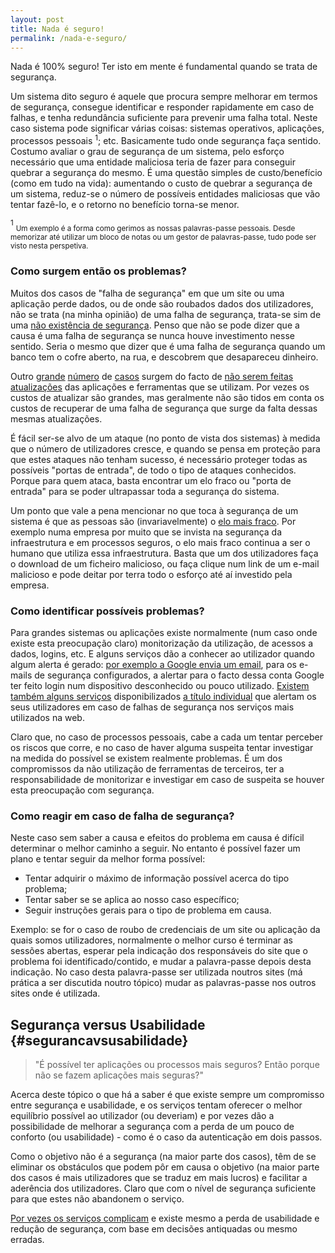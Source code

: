 ```yaml
---
layout: post
title: Nada é seguro!
permalink: /nada-e-seguro/
---
```


Nada é 100% seguro! Ter isto em mente é fundamental quando se trata de segurança.

Um sistema dito seguro é aquele que procura sempre melhorar em termos de segurança, consegue identificar e responder rapidamente em caso de falhas, e tenha redundância suficiente para prevenir uma falha total.
Neste caso sistema pode significar várias coisas: sistemas operativos, aplicações, processos pessoais <sup>1</sup>; etc. Basicamente tudo onde segurança faça sentido.
Costumo avaliar o grau de segurança de um sistema, pelo esforço necessário que uma entidade maliciosa teria de fazer para conseguir quebrar a segurança do mesmo. É uma questão simples de custo/benefício (como em tudo na vida): aumentando o custo de quebrar a segurança de um sistema, reduz-se o número de possíveis entidades maliciosas que vão tentar fazê-lo, e o retorno no benefício torna-se menor.


<sup>1</sup> <sub>Um exemplo é a forma como gerimos as nossas palavras-passe pessoais. Desde memorizar até utilizar um bloco de notas ou um gestor de palavras-passe, tudo pode ser visto nesta perspetiva.</sub>


### Como surgem então os problemas?

Muitos dos casos de "falha de segurança" em que um site ou uma aplicação perde dados, ou de onde são roubados dados dos utilizadores, não se trata (na minha opinião) de uma falha de segurança, trata-se sim de uma [não existência de segurança][link0]. Penso que não se pode dizer que a causa é uma falha de segurança se nunca houve investimento nesse sentido. Seria o mesmo que dizer que é uma falha de segurança quando um banco tem o cofre aberto, na rua, e descobrem que desapareceu dinheiro.


Outro [grande][link1] [número][link2] de [casos][link3] surgem do facto de [não serem feitas][link4] [atualizações][link5] das aplicações e ferramentas que se utilizam. Por vezes os custos de atualizar são grandes, mas geralmente não são tidos em conta os custos de recuperar de uma falha de segurança que surge da falta dessas mesmas atualizações.


É fácil ser-se alvo de um ataque (no ponto de vista dos sistemas) à medida que o número de utilizadores cresce, e quando se pensa em proteção para que estes ataques não tenham sucesso, é necessário proteger todas as possíveis "portas de entrada", de todo o tipo de ataques conhecidos. Porque para quem ataca, basta encontrar um elo fraco ou "porta de entrada" para se poder ultrapassar toda a segurança do sistema.


Um ponto que vale a pena mencionar no que toca à segurança de um sistema é que as pessoas são (invariavelmente) o [elo mais fraco][link6]. Por exemplo numa empresa por muito que se invista na segurança da infraestrutura e em processos seguros, o elo mais fraco continua a ser o humano que utiliza essa infraestrutura. Basta que um dos utilizadores faça o download de um ficheiro malicioso, ou faça clique num link de um e-mail malicioso e pode deitar por terra todo o esforço até aí investido pela empresa.


### Como identificar possíveis problemas?

Para grandes sistemas ou aplicações existe normalmente (num caso onde existe esta preocupação claro) monitorização da utilização, de acessos a dados, logins, etc. E alguns serviços dão a conhecer ao utilizador quando algum alerta é gerado: [por exemplo a Google envia um email][imageLoginAlert], para os e-mails de segurança configurados, a alertar para o facto dessa conta Google ter feito login num dispositivo desconhecido ou pouco utilizado.
[Existem também alguns serviços][hibp] disponibilizados [a título individual][TroyHunt] que alertam os seus utilizadores em caso de falhas de segurança nos serviços mais utilizados na web.


Claro que, no caso de processos pessoais, cabe a cada um tentar perceber os riscos que corre, e no caso de haver alguma suspeita tentar investigar na medida do possível se existem realmente problemas. É um dos compromissos da não utilização de ferramentas de terceiros, ter a responsabilidade de monitorizar e investigar em caso de suspeita se houver esta preocupação com segurança.


### Como reagir em caso de falha de segurança?

Neste caso sem saber a causa e efeitos do problema em causa é difícil determinar o melhor caminho a seguir. No entanto é possível fazer um plano e tentar seguir da melhor forma possível:

* Tentar adquirir o máximo de informação possível acerca do tipo problema;
* Tentar saber se se aplica ao nosso caso específico;
* Seguir instruções gerais para o tipo de problema em causa.

Exemplo: se for o caso de roubo de credenciais de um site ou aplicação da quais somos utilizadores, normalmente o melhor curso é terminar as sessões abertas, esperar pela indicação dos responsáveis do site que o problema foi identificado/contido, e mudar a palavra-passe depois desta indicação. No caso desta palavra-passe ser utilizada noutros sites (má prática a ser discutida noutro tópico) mudar as palavras-passe nos outros sites onde é utilizada.

## Segurança versus Usabilidade {#segurancavsusabilidade}

> "É possível ter aplicações ou processos mais seguros? Então porque não se fazem aplicações mais seguras?"

Acerca deste tópico o que há a saber é que existe sempre um compromisso entre segurança e usabilidade, e os serviços tentam oferecer o melhor equilíbrio possível ao utilizador (ou deveriam) e por vezes dão a possibilidade de melhorar a segurança com a perda de um pouco de conforto (ou usabilidade) - como é o caso da autenticação em dois passos.

Como o objetivo não é a segurança (na maior parte dos casos), têm de se eliminar os obstáculos que podem pôr em causa o objetivo (na maior parte dos casos é mais utilizadores que se traduz em mais lucros) e facilitar a aderência dos utilizadores. Claro que com o nível de segurança suficiente para que estes não abandonem o serviço.

[Por vezes os serviços complicam][link7] e existe mesmo a perda de usabilidade e redução de segurança, com base em decisões antiquadas ou mesmo erradas.



[link0]: https://arstechnica.com/security/2017/03/firefox-gets-complaint-for-labeling-unencrypted-login-page-insecure
[link1]: https://www.publico.pt/2017/05/13/tecnologia/noticia/europol-ciberataque-foi-de-um-nivel-sem-precedentes-1772033
[link2]: https://www.rtp.pt/noticias/mundo/ciberataque-mundial-e-ainda-uma-ameaca-presente_a1002046
[link3]: https://www.rtp.pt/noticias/pais/portugal-telecom-confirma-ter-sido-alvo-de-ciber-ataque_a1001323
[link4]: https://www.publico.pt/2017/05/15/tecnologia/noticia/perguntas-e-respostas-sobre-o-ciberataque-1772266
[link5]: https://technet.microsoft.com/en-us/library/security/ms17-010.aspx
[link6]: https://pt.wikipedia.org/wiki/Phishing
[link7]: https://www.troyhunt.com/the-cobra-effect-that-is-disabling/
[imageLoginAlert]: ../images/google_login_alert.png
[hibp]: https://haveibeenpwned.com/
[TroyHunt]: https://www.troyhunt.com/about/
